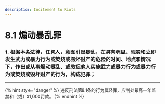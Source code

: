 ```yaml
---
description: Incitement to Riots
---
```


# 8.1 煽动暴乱罪

### 1. 根据本条法律，任何人，意图引起暴乱，在具有明显、现实和立即发生武力或暴力行为或焚烧或毁坏财产的危险的时间、地点和情况下，作出或从事煽动暴乱、或敦促他人实施武力或暴力行为或暴力行为或焚烧或毁坏财产的行为，构成犯罪；

***

{% hint style="danger" %}
违反刑法第8.1条的行为属轻罪，应判处最高一年监禁和（或）$1,000罚款。
{% endhint %}